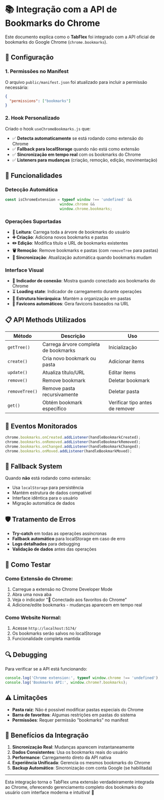 # 📚 Integração com a API de Bookmarks do Chrome

Este documento explica como o **TabFlex** foi integrado com a API oficial de bookmarks do Google Chrome (`chrome.bookmarks`).

## 🔧 Configuração

### 1. Permissões no Manifest
O arquivo `public/manifest.json` foi atualizado para incluir a permissão necessária:

```json
{
  "permissions": ["bookmarks"]
}
```

### 2. Hook Personalizado
Criado o hook `useChromeBookmarks.js` que:

- ✅ **Detecta automaticamente** se está rodando como extensão do Chrome
- ✅ **Fallback para localStorage** quando não está como extensão
- ✅ **Sincronização em tempo real** com os bookmarks do Chrome
- ✅ **Listeners para mudanças** (criação, remoção, edição, movimentação)

## 🚀 Funcionalidades

### Detecção Automática
```javascript
const isChromeExtension = typeof window !== 'undefined' && 
                         window.chrome && 
                         window.chrome.bookmarks;
```

### Operações Suportadas
- **📖 Leitura**: Carrega toda a árvore de bookmarks do usuário
- **➕ Criação**: Adiciona novos bookmarks e pastas
- **✏️ Edição**: Modifica título e URL de bookmarks existentes
- **🗑️ Remoção**: Remove bookmarks e pastas (com `removeTree` para pastas)
- **🔄 Sincronização**: Atualização automática quando bookmarks mudam

### Interface Visual
- 🔗 **Indicador de conexão**: Mostra quando conectado aos bookmarks do Chrome
- ⏳ **Loading state**: Indicador de carregamento durante operações
- 📁 **Estrutura hierárquica**: Mantém a organização em pastas
- 🎨 **Favicons automáticos**: Gera favicons baseados na URL

## 📋 API Methods Utilizados

| Método | Descrição | Uso |
|--------|-----------|-----|
| `getTree()` | Carrega árvore completa de bookmarks | Inicialização |
| `create()` | Cria novo bookmark ou pasta | Adicionar items |
| `update()` | Atualiza título/URL | Editar items |
| `remove()` | Remove bookmark | Deletar bookmark |
| `removeTree()` | Remove pasta recursivamente | Deletar pasta |
| `get()` | Obtém bookmark específico | Verificar tipo antes de remover |

## 🎯 Eventos Monitorados

```javascript
chrome.bookmarks.onCreated.addListener(handleBookmarkCreated);
chrome.bookmarks.onRemoved.addListener(handleBookmarkRemoved);
chrome.bookmarks.onChanged.addListener(handleBookmarkChanged);
chrome.bookmarks.onMoved.addListener(handleBookmarkMoved);
```

## 🔄 Fallback System

Quando **não** está rodando como extensão:
- Usa `localStorage` para persistência
- Mantém estrutura de dados compatível
- Interface idêntica para o usuário
- Migração automática de dados

## 🛡️ Tratamento de Erros

- **Try-catch** em todas as operações assíncronas
- **Fallback automático** para localStorage em caso de erro
- **Logs detalhados** para debugging
- **Validação de dados** antes das operações

## 📱 Como Testar

### Como Extensão do Chrome:
1. Carregue a extensão no Chrome Developer Mode
2. Abra uma nova aba
3. Veja o indicador "🔗 Conectado aos favoritos do Chrome"
4. Adicione/edite bookmarks - mudanças aparecem em tempo real

### Como Website Normal:
1. Acesse `http://localhost:5174/`
2. Os bookmarks serão salvos no localStorage
3. Funcionalidade completa mantida

## 🔍 Debugging

Para verificar se a API está funcionando:

```javascript
console.log('Chrome extension:', typeof window.chrome !== 'undefined');
console.log('Bookmarks API:', window.chrome?.bookmarks);
```

## ⚠️ Limitações

- **Pasta raiz**: Não é possível modificar pastas especiais do Chrome
- **Barra de favoritos**: Algumas restrições em pastas do sistema
- **Permissões**: Requer permissão "bookmarks" no manifest

## 🎉 Benefícios da Integração

1. **Sincronização Real**: Mudanças aparecem instantaneamente
2. **Dados Consistentes**: Usa os bookmarks reais do usuário
3. **Performance**: Carregamento direto da API nativa
4. **Experiência Unificada**: Gerencia os mesmos bookmarks do Chrome
5. **Backup Automático**: Sincronização com conta Google (se habilitada)

---

Esta integração torna o TabFlex uma extensão verdadeiramente integrada ao Chrome, oferecendo gerenciamento completo dos bookmarks do usuário com interface moderna e intuitiva! 🚀